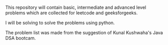 
This repository will contain basic, intermediate and advanced level problems which are collected for   leetcode and geeksforgeeks.

I will be solving to solve the problems using python.


The problem list was made from the suggestion of Kunal Kushwaha's Java DSA bootcam.





